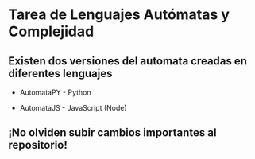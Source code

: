 # Tarea de Lenguajes Autómatas y Complejidad

## Existen dos versiones del automata creadas en diferentes lenguajes

- AutomataPY - Python

- AutomataJS - JavaScript (Node)

## ¡No olviden subir cambios importantes al repositorio!